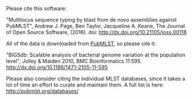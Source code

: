 Please cite this software:

"Multilocus sequence typing by blast from de novo assemblies against PubMLST", 
Andrew J. Page, Ben Taylor, Jacqueline A. Keane, The Journal of Open Source Software, (2016). 
doi: http://dx.doi.org/10.21105/joss.00118

All of the data is downloaded from [PubMLST](http://pubmlst.org/), so please cite it:

"BIGSdb: Scalable analysis of bacterial genome variation at the population level", Jolley & Maiden 2010, BMC Bioinformatics 11:595. http://dx.doi.org/10.1186/1471-2105-11-595

Please also consider citing the individual MLST databases, since it takes a lot of time an effort to curate and maintain them. A full list is here: http://pubmlst.org/databases/
